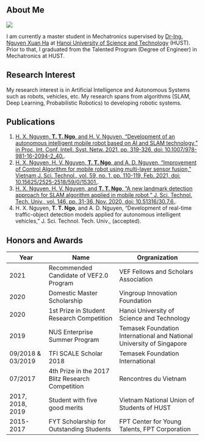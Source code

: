 ## About Me

<img class="profile-picture" src="TungNgo-ava.jpg">

I am currently a master student in Mechatronics supervised by [Dr-Ing. Nguyen Xuan Ha](https://sme.hust.edu.vn/can-bo/ts-nguyen-xuan-ha.html) at [Hanoi University of Science and Technology](https://en.hust.edu.vn/home) (HUST).  Prior to that, I graduated from the Talented Program (Degree of Engineer) in Mechatronics at HUST.

## Research Interest

My research interest is in Artificial Intelligence and Autonomous Systems such as robots, vehicles, etc. My research spans from algorithms (SLAM, Deep Learning, Probabilistic Robotics) to developing robotic systems. 

## Publications

1. [H. X. Nguyen, **T. T. Ngo**, and H. V. Nguyen, “Development of an autonomous intelligent mobile robot based on AI and SLAM technology,” in Proc. Int. Conf. Intell. Syst. Netw. 2021, pp. 319-326, doi: 10.1007/978-981-16-2094-2_40.](https://link.springer.com/chapter/10.1007/978-981-16-2094-2_40).
2. [H. X. Nguyen, H. V. Nguyen, **T. T. Ngo**, and A. D. Nguyen, “Improvement of Control Algorithm for mobile robot using multi-layer sensor fusion,” Vietnam J. Sci. Technol., vol. 59, no. 1, pp. 110-119, Feb. 2021, doi: 10.15625/2525-2518/59/0/15301.](https://vjs.ac.vn/index.php/jst/article/view/15301).
3. [H. X. Nguyen, H. V. Nguyen, and **T. T. Ngo**, “A new landmark detection approach for SLAM algorithm applied in mobile robot,” J. Sci. Technol. Tech. Univ., vol. 146, pp. 31-36, Nov. 2020, doi: 10.51316/30.7.6.](https://jst.hust.edu.vn/journals/30.7.6).
4. H. X. Nguyen, **T. T. Ngo**, and A. D. Nguyen, “Development of real-time traffic-object detection models applied for autonomous intelligent vehicles,” J. Sci. Technol. Tech. Univ., (accepted).



## Honors and Awards

Year | Name | Orgranization
-----|-------|--------
2021 | Recommended Candidate of VEF2.0 Program  | VEF Fellows and Scholars Association
2020 | Domestic Master Scholarship | Vingroup Innovation Foundation
2020 | 1st Prize in Student Research Competition | Hanoi University of Science and Technology
2019 | NUS Enterprise Summer Program | Temasek Foundation International and National University of Singapore
09/2018 & 03/2019 | TFI SCALE Scholar 2018 | Temasek Foundation International
07/2017 | 4th Prize in the 2017 Blitz Research Competition | Rencontres du Vietnam
2017, 2018, 2019 | Student with five good merits | Vietnam National Union of Students of HUST
2015-2017 | FYT Scholarship for Outstanding Students | FPT Center for Young Talents, FPT Corporation

